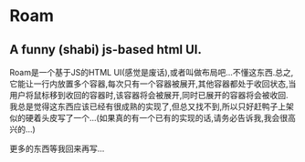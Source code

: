 Roam
====
A funny (shabi) js-based html UI.
---

Roam是一个基于JS的HTML UI(感觉是废话),或者叫做布局吧...不懂这东西.总之,它能让一行内放置多个容器,每次只有一个容器被展开,其他容器都处于收回状态,当用户将鼠标移到收回的容器时,该容器将会被展开,同时已展开的容器将会被收回.
我总是觉得这东西应该已经有很成熟的实现了,但总又找不到,所以只好赶鸭子上架似的硬着头皮写了一个...(如果真的有一个已有的实现的话,请务必告诉我,我会很高兴的...)

更多的东西等我回来再写...